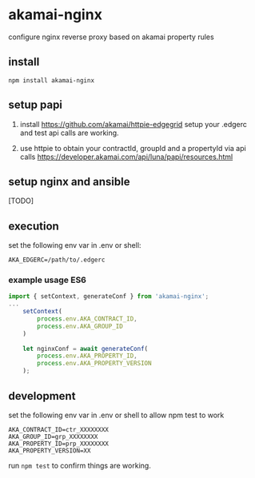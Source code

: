 # akamai-nginx
configure nginx reverse proxy based on akamai property rules

## install
`npm install akamai-nginx`

## setup papi
1. install https://github.com/akamai/httpie-edgegrid 
setup your .edgerc and test api calls are working.

2. use httpie to obtain your contractId, groupId and 
a propertyId via api calls 
https://developer.akamai.com/api/luna/papi/resources.html

## setup nginx and ansible
[TODO]

## execution
set the following env var in .env or shell:

    AKA_EDGERC=/path/to/.edgerc
    
### example usage ES6
```javascript
import { setContext, generateConf } from 'akamai-nginx';
...
    setContext(
        process.env.AKA_CONTRACT_ID,
        process.env.AKA_GROUP_ID
    )
    
    let nginxConf = await generateConf(
        process.env.AKA_PROPERTY_ID,
        process.env.AKA_PROPERTY_VERSION
    );

````
## development
set the following env var in .env or shell to allow npm test to work

    AKA_CONTRACT_ID=ctr_XXXXXXXX
    AKA_GROUP_ID=grp_XXXXXXXX
    AKA_PROPERTY_ID=prp_XXXXXXXX
    AKA_PROPERTY_VERSION=XX

run `npm test` to confirm things are working.



